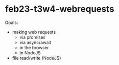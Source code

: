 # feb23-t3w4-webrequests


Goals:
- making web requests 
	- via promises
	- via async/await 
	- in the browser 
	- in NodeJS 
- file read/write (NodeJS)


